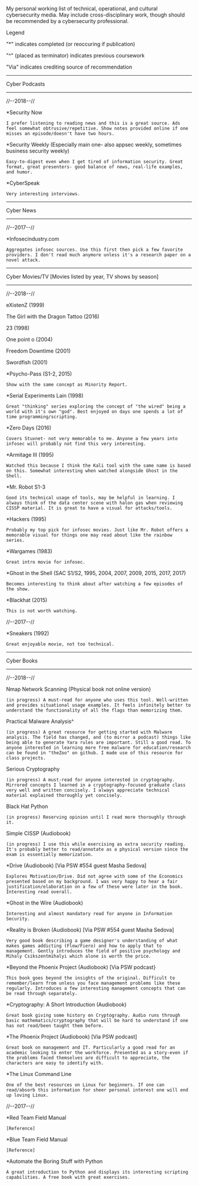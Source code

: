 My personal working list of technical, operational, and cultural cybersecurity media. May include cross-disciplinary work, though should be recommended by a cybersecurity professional.

Legend

"*" indicates completed (or reoccuring if publication)

"^" (placed as terminator) indicates previous coursework

"Via" indicates crediting source of recommendation 

------------------

Cyber Podcasts

------------------

//--2018--// 

*Security Now

	I prefer listening to reading news and this is a great source. Ads feel somewhat obtrusive/repetitive. Show notes provided online if one misses an episode/doesn't have two hours. 

*Security Weekly (Especially main one- also appsec weekly, sometimes business security weekly)

	Easy-to-digest even when I get tired of information security. Great format, great presenters- good balance of news, real-life examples, and humor. 

*CyberSpeak

	Very interesting interviews.  

------------------

Cyber News

------------------

//--2017--//

*Infosecindustry.com

	Aggregates infosec sources. Use this first then pick a few favorite providers. I don't read much anymore unless it's a research paper on a novel attack.

------------------

Cyber Movies/TV [Movies listed by year, TV shows by season]

------------------

//--2018--//

eXistenZ (1999)

The Girl with the Dragon Tattoo (2016)

23 (1998)

One point o (2004)

Freedom Downtime (2001)

Swordfish (2001)

*Psycho-Pass (S1-2, 2015)

	Show with the same concept as Minority Report. 

*Serial Experiments Lain (1998)

	Great "thinking" series exploring the concept of "the wired" being a world with it's own "god". Best enjoyed on days one spends a lot of time programming/scripting.

*Zero Days (2016)

	Covers Stuxnet- not very memorable to me. Anyone a few years into infosec will probably not find this very interesting.  

*Armitage III (1995)

	Watched this because I think the Kali tool with the same name is based on this. Somewhat interesting when watched alongside Ghost in the Shell.

*Mr. Robot S1-3

	Good its technical usage of tools, may be helpful in learning. I always think of the data center scene with halon gas when reviewing CISSP material. It is great to have a visual for attacks/tools.

*Hackers (1995)

	Probably my top pick for infosec movies. Just like Mr. Robot offers a memorable visual for things one may read about like the rainbow series.

*Wargames (1983)

	Great intro movie for infosec.

*Ghost in the Shell (SAC S1/S2, 1995, 2004, 2007, 2009, 2015, 2017, 2017)

	Becomes interesting to think about after watching a few episodes of the show.

*Blackhat (2015)

	This is not worth watching.

//--2017--//

*Sneakers (1992)
	
	Great enjoyable movie, not too technical.

------------------

Cyber Books

------------------

//--2018--//

Nmap Network Scanning (Physical book not online version)

	(in progress) A must-read for anyone who uses this tool. Well-written and provides situational usage examples. It feels infinitely better to understand the functionality of all the flags than memorizing them.  

Practical Malware Analysis^

	(in progress) A great resource for getting started with Malware analysis. The field has changed, and (to mirror a podcast) things like being able to generate Yara rules are important. Still a good read. To anyone interested in learning more free malware for education/research can be found in "theZoo" on github. I made use of this resource for class projects.   

Serious Cryptography

	(in progress) A must-read for anyone interested in cryptography. Mirrored concepts I learned in a cryptography-focused graduate class very well and written concisely. I always appreciate technical material explained thoroughly yet concisely.

Black Hat Python

	(in progress) Reserving opinion until I read more thoroughly through it.

Simple CISSP (Audiobook)

	(in progress) I use this while exercising as extra security reading. It's probably better to read/annotate as a physical version since the exam is essentially memorization.

*Drive (Audiobook) [Via PSW #554 guest Masha Sedova]

	Explores Motivation/Drive. Did not agree with some of the Economics presented based on my background. I was very happy to hear a fair justification/elaboration on a few of these were later in the book. Interesting read overall. 

*Ghost in the Wire (Audiobook)

	Interesting and almost mandatory read for anyone in Information Security. 

*Reality is Broken (Audiobook) [Via PSW #554 guest Masha Sedova]

	Very good book describing a game designer's understanding of what makes games addicting (Flow/Fiero) and how to apply that to management. Gently introduces the field of positive psychology and Mihaly Csikszentmihalyi which alone is worth the price.

*Beyond the Phoenix Project (Audiobook) [Via PSW podcast}

	This book goes beyond the insights of the original. Difficult to remember/learn from unless you face management problems like these regularly. Introduces a few interesting management concepts that can be read through separately. 

*Cryptography: A Short Introduction (Audiobook)

	Great book giving some history on Cryptography. Audio runs through basic mathematics/cryptography that will be hard to understand if one has not read/been taught them before.

*The Phoenix Project (Audiobook) [Via PSW podcast]

	Great book on management and IT. Particularly a good read for an academic looking to enter the workforce. Presented as a story-even if the problems faced themselves are difficult to appreciate, the characters are easy to identify with.

*The Linux Command Line

	One of the best resources on Linux for beginners. If one can read/absorb this information for sheer personal interest one will end up loving Linux.

//--2017--//

*Red Team Field Manual

	[Reference]

*Blue Team Field Manual

	[Reference]

*Automate the Boring Stuff with Python

	A great introduction to Python and displays its interesting scripting capabilities. A free book with great exercises.
